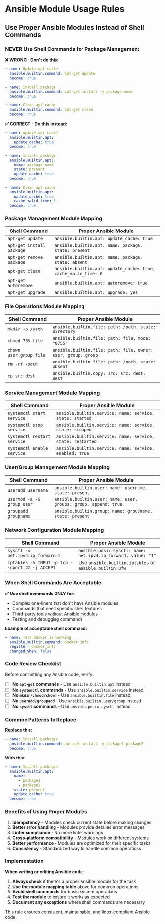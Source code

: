 # Ansible Module Usage Rules

## Use Proper Ansible Modules Instead of Shell Commands

### **NEVER Use Shell Commands for Package Management**

**❌ WRONG - Don't do this:**
```yaml
- name: Update apt cache
  ansible.builtin.command: apt-get update
  become: true

- name: Install package
  ansible.builtin.command: apt-get install -y package-name
  become: true

- name: Clean apt cache
  ansible.builtin.command: apt-get clean
  become: true
```

**✅ CORRECT - Do this instead:**
```yaml
- name: Update apt cache
  ansible.builtin.apt:
    update_cache: true
  become: true

- name: Install package
  ansible.builtin.apt:
    name: package-name
    state: present
    update_cache: true
  become: true

- name: Clean apt cache
  ansible.builtin.apt:
    update_cache: true
    cache_valid_time: 0
  become: true
```

### **Package Management Module Mapping**

| Shell Command | Proper Ansible Module |
|---------------|----------------------|
| `apt-get update` | `ansible.builtin.apt: update_cache: true` |
| `apt-get install package` | `ansible.builtin.apt: name: package, state: present` |
| `apt-get remove package` | `ansible.builtin.apt: name: package, state: absent` |
| `apt-get clean` | `ansible.builtin.apt: update_cache: true, cache_valid_time: 0` |
| `apt-get autoremove` | `ansible.builtin.apt: autoremove: true` |
| `apt-get upgrade` | `ansible.builtin.apt: upgrade: yes` |

### **File Operations Module Mapping**

| Shell Command | Proper Ansible Module |
|---------------|----------------------|
| `mkdir -p /path` | `ansible.builtin.file: path: /path, state: directory` |
| `chmod 755 file` | `ansible.builtin.file: path: file, mode: "0755"` |
| `chown user:group file` | `ansible.builtin.file: path: file, owner: user, group: group` |
| `rm -rf /path` | `ansible.builtin.file: path: /path, state: absent` |
| `cp src dest` | `ansible.builtin.copy: src: src, dest: dest` |

### **Service Management Module Mapping**

| Shell Command | Proper Ansible Module |
|---------------|----------------------|
| `systemctl start service` | `ansible.builtin.service: name: service, state: started` |
| `systemctl stop service` | `ansible.builtin.service: name: service, state: stopped` |
| `systemctl restart service` | `ansible.builtin.service: name: service, state: restarted` |
| `systemctl enable service` | `ansible.builtin.service: name: service, enabled: true` |

### **User/Group Management Module Mapping**

| Shell Command | Proper Ansible Module |
|---------------|----------------------|
| `useradd username` | `ansible.builtin.user: name: username, state: present` |
| `usermod -a -G group user` | `ansible.builtin.user: name: user, groups: group, append: true` |
| `groupadd groupname` | `ansible.builtin.group: name: groupname, state: present` |

### **Network Configuration Module Mapping**

| Shell Command | Proper Ansible Module |
|---------------|----------------------|
| `sysctl -w net.ipv4.ip_forward=1` | `ansible.posix.sysctl: name: net.ipv4.ip_forward, value: "1"` |
| `iptables -A INPUT -p tcp --dport 22 -j ACCEPT` | Use `ansible.builtin.iptables` or `ansible.builtin.ufw` |

### **When Shell Commands Are Acceptable**

**✅ Use shell commands ONLY for:**
- Complex one-liners that don't have Ansible modules
- Commands that need specific shell features
- Third-party tools without Ansible modules
- Testing and debugging commands

**Example of acceptable shell command:**
```yaml
- name: Test Docker is working
  ansible.builtin.command: docker info
  register: docker_info
  changed_when: false
```

### **Code Review Checklist**

Before committing any Ansible code, verify:

- [ ] **No `apt-get` commands** - Use `ansible.builtin.apt` instead
- [ ] **No `systemctl` commands** - Use `ansible.builtin.service` instead
- [ ] **No `mkdir/chmod/chown`** - Use `ansible.builtin.file` instead
- [ ] **No `useradd/groupadd`** - Use `ansible.builtin.user/group` instead
- [ ] **No `sysctl` commands** - Use `ansible.posix.sysctl` instead

### **Common Patterns to Replace**

**Replace this:**
```yaml
- name: Install packages
  ansible.builtin.command: apt-get install -y package1 package2
  become: true
```

**With this:**
```yaml
- name: Install packages
  ansible.builtin.apt:
    name:
      - package1
      - package2
    state: present
    update_cache: true
  become: true
```

### **Benefits of Using Proper Modules**

1. **Idempotency** - Modules check current state before making changes
2. **Better error handling** - Modules provide detailed error messages
3. **Linter compliance** - No more linter warnings
4. **Cross-platform compatibility** - Modules work on different systems
5. **Better performance** - Modules are optimized for their specific tasks
6. **Consistency** - Standardized way to handle common operations

### **Implementation**

**When writing or editing Ansible code:**

1. **Always check** if there's a proper Ansible module for the task
2. **Use the module mapping table** above for common operations
3. **Avoid shell commands** for basic system operations
4. **Test the module** to ensure it works as expected
5. **Document any exceptions** where shell commands are necessary

This rule ensures consistent, maintainable, and linter-compliant Ansible code.
